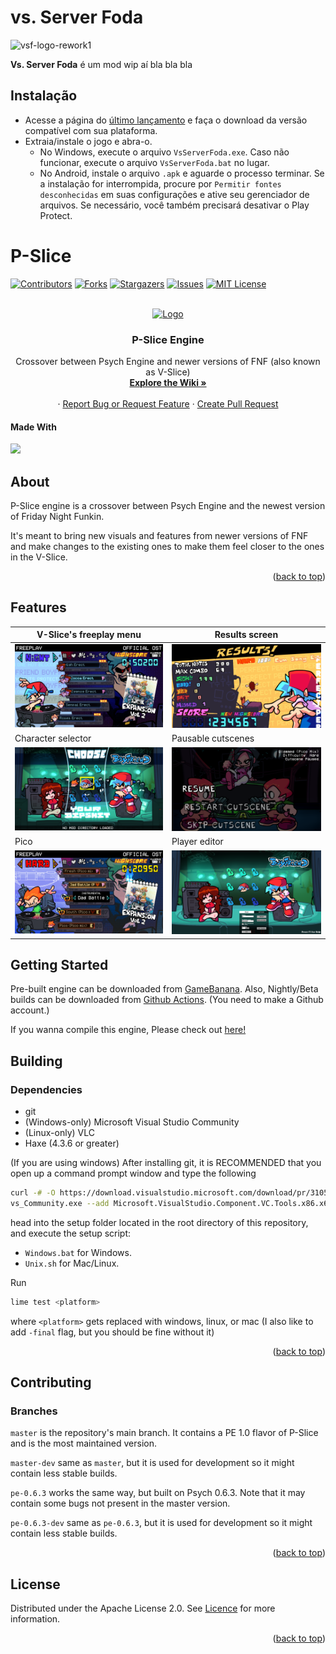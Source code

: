 # vs. Server Foda
![vsf-logo-rework1](https://cdn.discordapp.com/attachments/881410764894769206/1377731639182102660/vsf-logo-rework1.png?ex=686d7293&is=686c2113&hm=e08b931c790c3858d67539db28d920a45dd3c36dad4aa66e1eda63333954b1a1&)

**Vs. Server Foda** é um mod wip aí bla bla bla

## Instalação
* Acesse a página do [último lançamento](https://github.com/mingokrb/VsServerFoda/releases/latest) e faça o download da versão compatível com sua plataforma.
* Extraia/instale o jogo e abra-o.
  * No Windows, execute o arquivo `VsServerFoda.exe`. Caso não funcionar, execute o arquivo `VsServerFoda.bat` no lugar.
  * No Android, instale o arquivo `.apk` e aguarde o processo terminar. Se a instalação for interrompida, procure por `Permitir fontes desconhecidas` em suas configurações e ative seu gerenciador de arquivos. Se necessário, você também precisará desativar o Play Protect.

# P-Slice
<!-- Thanks soushimiya for this README template! -->
<!-- Improved compatibility of back to top link: See: https://github.com/othneildrew/Best-README-Template/pull/73 -->
<a id="readme-top"></a>
<!--
*** Thanks for checking out the Best-README-Template. If you have a suggestion
*** that would make this better, please fork the repo and create a pull request
*** or simply open an issue with the tag "enhancement".
*** Don't forget to give the project a star!
*** Thanks again! Now go create something AMAZING! :D
-->



<!-- PROJECT SHIELDS -->
[![Contributors][contributors-shield]][contributors-url]
[![Forks][forks-shield]][forks-url]
[![Stargazers][stars-shield]][stars-url]
[![Issues][issues-shield]][issues-url]
[![MIT License][license-shield]][license-url]



<!-- PROJECT LOGO -->
<br />
<div align="center">
  <a href="https://github.com/Psych-Slice/P-Slice">
    <img src="art/banner.png" alt="Logo" width="300" height="200">
  </a>

<h3 align="center">P-Slice Engine</h3>

  <p align="center">
    Crossover between Psych Engine and newer versions of FNF (also known as V-Slice)
    <br />
    <a href="https://github.com/Psych-Slice/P-Slice/wiki"><strong>Explore the Wiki »</strong></a>
    <br />
    <br />
    ·
    <a href="https://github.com/Psych-Slice/P-Slice/issues">Report Bug or Request Feature</a>
    ·
    <a href="https://github.com/Psych-Slice/P-Slice/pulls">Create Pull Request</a>
  </p>
</div>

#### Made With
<img src="https://img.shields.io/badge/-HAXE-262626.svg?logo=haxe&style=for-the-badge">


<!-- ABOUT THE PROJECT -->
## About

P-Slice engine is a crossover between Psych Engine and the newest version of Friday Night Funkin.

It's meant to bring new visuals and features from newer versions of FNF and make changes to the existing ones to make them feel closer to the ones in the V-Slice.

<p align="right">(<a href="#readme-top">back to top</a>)</p>

## Features
| V-Slice's freeplay menu | Results screen|
|-|-|
|![](https://github.com/Psych-Slice/misc/blob/main/showcase/freeplay.png?raw=true) | ![](https://github.com/Psych-Slice/misc/blob/main/showcase/result.png?raw=true)|
|Character selector|Pausable cutscenes|
|![](https://github.com/Psych-Slice/misc/blob/main/showcase/character.png?raw=true)|![](https://github.com/Psych-Slice/misc/blob/main/showcase/pause.png?raw=true)|
|Pico|Player editor|
|![](https://github.com/Psych-Slice/misc/blob/main/showcase/pico.png?raw=true)|![](https://github.com/Psych-Slice/misc/blob/main/showcase/playerEditor.png?raw=true)|
<!-- GETTING STARTED -->
## Getting Started

Pre-built engine can be downloaded from [GameBanana](https://gamebanana.com/mods/535203).
Also, Nightly/Beta builds can be downloaded from [Github Actions](https://github.com/Psych-Slice/P-Slice/actions/workflows/main.yml). (You need to make a Github account.)


If you wanna compile this engine, Please check out <a href="#build">here!</a>

<a id="build"></a>
## Building
### Dependencies
* git
* (Windows-only) Microsoft Visual Studio Community
* (Linux-only) VLC
* Haxe (4.3.6 or greater)


(If you are using windows)
After installing git, it is RECOMMENDED that you open up a command prompt window and type the following
  ```sh
  curl -# -O https://download.visualstudio.microsoft.com/download/pr/3105fcfe-e771-41d6-9a1c-fc971e7d03a7/8eb13958dc429a6e6f7e0d6704d43a55f18d02a253608351b6bf6723ffdaf24e/vs_Community.exe
vs_Community.exe --add Microsoft.VisualStudio.Component.VC.Tools.x86.x64 --add Microsoft.VisualStudio.Component.Windows10SDK.19041 -p
  ```

head into the setup folder located in the root directory of this repository, and execute the setup script:
- ```Windows.bat```  for Windows.
- ```Unix.sh``` for Mac/Linux.


Run
   ```sh
   lime test <platform>
   ```
   where ```<platform>``` gets replaced with windows, linux, or mac (I also like to add ```-final``` flag, but you should be fine without it)

<p align="right">(<a href="#readme-top">back to top</a>)</p>

<!-- CONTRIBUTING -->
## Contributing

### Branches
`master` is the repository's main branch. It contains a PE 1.0 flavor of P-Slice and is the most maintained version.

`master-dev` same as `master`, but it is used for development so it might contain less stable builds.

`pe-0.6.3` works the same way, but built on Psych 0.6.3. Note that it may contain some bugs not present in the master version.

`pe-0.6.3-dev` same as `pe-0.6.3`, but it is used for development so it might contain less stable builds.

<p align="right">(<a href="#readme-top">back to top</a>)</p>


<!-- LICENSE -->
## License

Distributed under the Apache License 2.0. See [Licence](https://github.com/Psych-Slice/blob/P-Slice/master/LICENSE) for more information.

<p align="right">(<a href="#readme-top">back to top</a>)</p>



<!-- MARKDOWN LINKS & IMAGES -->
<!-- https://www.markdownguide.org/basic-syntax/#reference-style-links -->
[contributors-shield]: https://img.shields.io/github/contributors/Psych-Slice/P-Slice.svg?style=for-the-badge
[contributors-url]: https://github.com/Psych-Slice/P-Slice/graphs/contributors
[forks-shield]: https://img.shields.io/github/forks/Psych-Slice/P-Slice.svg?style=for-the-badge
[forks-url]: https://github.com/Psych-Slice/P-Slice/forks
[https://github.com/Psych-Slice/P-Slice/forks]: https://github.com/Psych-Slice/P-Slice/network/members
[stars-shield]: https://img.shields.io/github/stars/Psych-Slice/P-Slice.svg?style=for-the-badge
[stars-url]: https://github.com/Psych-Slice/P-Slice/stargazers
[issues-shield]: https://img.shields.io/github/issues/Psych-Slice/P-Slice.svg?style=for-the-badge
[issues-url]: https://github.com/Psych-Slice/P-Slice/issues
[license-shield]: https://img.shields.io/github/license/Psych-Slice/P-Slice.svg?style=for-the-badge
[license-url]: https://github.com/Psych-Slice/P-Slice/blob/master/LICENSE.txt!
